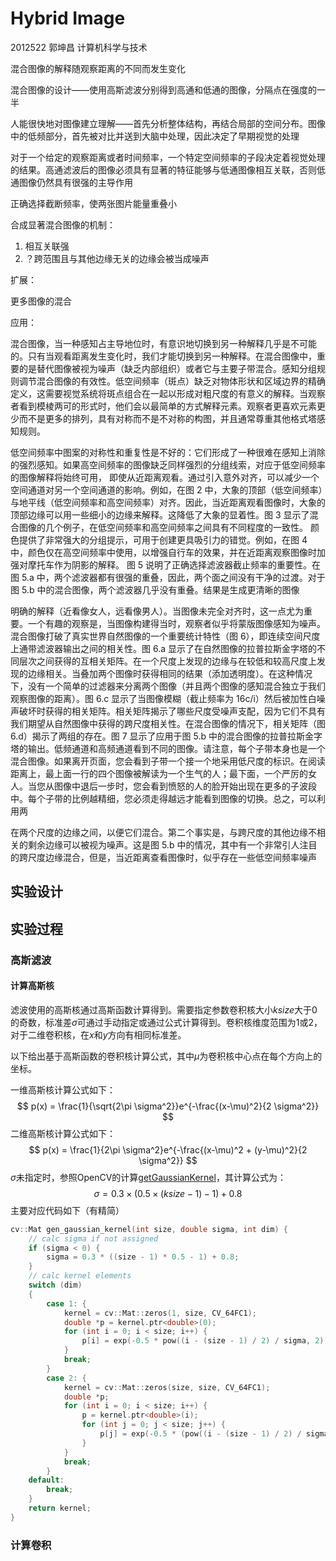 # Hybrid Image
2012522 郭坤昌 计算机科学与技术

混合图像的解释随观察距离的不同而发生变化

混合图像的设计——使用高斯滤波分别得到高通和低通的图像，分隔点在强度的一半

人能很快地对图像建立理解——首先分析整体结构，再结合局部的空间分布。图像中的低频部分，首先被对比并送到大脑中处理，因此决定了早期视觉的处理

对于一个给定的观察距离或者时间频率，一个特定空间频率的子段决定着视觉处理的结果。高通滤波后的图像必须具有显著的特征能够与低通图像相互关联，否则低通图像仍然具有很强的主导作用

正确选择截断频率，使两张图片能量重叠小

合成显著混合图像的机制：

1. 相互关联强
2. ？跨范围且与其他边缘无关的边缘会被当成噪声

扩展：

更多图像的混合

应用：

混合图像，当一种感知占主导地位时，有意识地切换到另一种解释几乎是不可能的。只有当观看距离发生变化时，我们才能切换到另一种解释。在混合图像中，重要的是替代图像被视为噪声（缺乏内部组织）或者它与主要子带混合。感知分组规则调节混合图像的有效性。低空间频率（斑点）缺乏对物体形状和区域边界的精确定义，这需要视觉系统将斑点组合在一起以形成对粗尺度的有意义的解释。当观察者看到模棱两可的形式时，他们会以最简单的方式解释元素。观察者更喜欢元素更少而不是更多的排列，具有对称而不是不对称的构图，并且通常尊重其他格式塔感知规则。

低空间频率中图案的对称性和重复性是不好的：它们形成了一种很难在感知上消除的强烈感知。如果高空间频率的图像缺乏同样强烈的分组线索，对应于低空间频率的图像解释将始终可用，
即使从近距离观看。通过引入意外对齐，可以减少一个空间通道对另一个空间通道的影响。例如，在图 2 中，大象的顶部（低空间频率）与地平线（低空间频率和高空间频率）对齐。因此，当近距离观看图像时，大象的顶部边缘可以用一些细小的边缘来解释。这降低了大象的显着性。图 3 显示了混合图像的几个例子，在低空间频率和高空间频率之间具有不同程度的一致性。
颜色提供了非常强大的分组提示，可用于创建更具吸引力的错觉。例如，在图 4 中，颜色仅在高空间频率中使用，以增强自行车的效果，并在近距离观察图像时加强对摩托车作为阴影的解释。
图 5 说明了正确选择滤波器截止频率的重要性。在图 5.a 中，两个滤波器都有很强的重叠，因此，两个面之间没有干净的过渡。对于图 5.b 中的混合图像，两个滤波器几乎没有重叠。结果是生成更清晰的图像



明确的解释（近看像女人，远看像男人）。当图像未完全对齐时，这一点尤为重要。一个有趣的观察是，当图像构建得当时，观察者似乎将蒙版图像感知为噪声。混合图像打破了真实世界自然图像的一个重要统计特性（图 6），即连续空间尺度上通带滤波器输出之间的相关性。图 6.a 显示了在自然图像的拉普拉斯金字塔的不同层次之间获得的互相关矩阵。在一个尺度上发现的边缘与在较低和较高尺度上发现的边缘相关。当叠加两个图像时获得相同的结果（添加透明度）。在这种情况下，没有一个简单的过滤器来分离两个图像（并且两个图像的感知混合独立于我们观察图像的距离）。图 6.c 显示了当图像模糊（截止频率为 16c/i）然后被加性白噪声破坏时获得的相关矩阵。相关矩阵揭示了哪些尺度受噪声支配，因为它们不具有我们期望从自然图像中获得的跨尺度相关性。在混合图像的情况下，相关矩阵（图 6.d）揭示了两组的存在。图 7 显示了应用于图 5.b 中的混合图像的拉普拉斯金字塔的输出。低频通道和高频通道看到不同的图像。请注意，每个子带本身也是一个混合图像。如果离开页面，您会看到子带一个接一个地采用低尺度的标识。在阅读距离上，最上面一行的四个图像被解读为一个生气的人；最下面，一个严厉的女人。当您从图像中退后一步时，您会看到愤怒的人的脸开始出现在更多的子波段中。每个子带的比例越精细，您必须走得越远才能看到图像的切换。总之，可以利用两

在两个尺度的边缘之间，以便它们混合。第二个事实是，与跨尺度的其他边缘不相关的剩余边缘可以被视为噪声。这是图 5.b 中的情况，其中有一个非常引人注目的跨尺度边缘混合，但是，当近距离查看图像时，似乎存在一些低空间频率噪声



## 实验设计



## 实验过程

### 高斯滤波

#### 计算高斯核

滤波使用的高斯核通过高斯函数计算得到。需要指定参数卷积核大小$ksize$大于0的奇数，标准差$\sigma$可通过手动指定或通过公式计算得到。卷积核维度范围为1或2，对于二维卷积核，在$x$和$y$方向有相同标准差。

以下给出基于高斯函数的卷积核计算公式，其中$\mu$为卷积核中心点在每个方向上的坐标。

一维高斯核计算公式如下：
$$
p(x) = \frac{1}{\sqrt{2\pi \sigma^2}}e^{-\frac{(x-\mu)^2}{2 \sigma^2}}
$$
二维高斯核计算公式如下：
$$
p(x) = \frac{1}{2\pi \sigma^2}e^{-\frac{(x-\mu)^2 + (y-\mu)^2}{2 \sigma^2}}
$$
$\sigma$未指定时，参照OpenCV的计算[getGaussianKernel](https://docs.opencv.org/4.7.0/d4/d86/group__imgproc__filter.html#gac05a120c1ae92a6060dd0db190a61afa)，其计算公式为：
$$
\sigma = 0.3 \times (0.5 \times (ksize-1) -1) + 0.8
$$
主要对应代码如下（有精简）

```c++
cv::Mat gen_gaussian_kernel(int size, double sigma, int dim) {
	// calc sigma if not assigned
    if (sigma < 0) {
        sigma = 0.3 * ((size - 1) * 0.5 - 1) + 0.8;
    }
    // calc kernel elements
    switch (dim)
    {
        case 1: {
            kernel = cv::Mat::zeros(1, size, CV_64FC1);
            double *p = kernel.ptr<double>(0);
            for (int i = 0; i < size; i++) {
                p[i] = exp(-0.5 * pow((i - (size - 1) / 2) / sigma, 2)) / (sigma * sqrt(2 * CV_PI));
            }
            break;
        }
        case 2: {
            kernel = cv::Mat::zeros(size, size, CV_64FC1);
            double *p;
            for (int i = 0; i < size; i++) {
                p = kernel.ptr<double>(i);
                for (int j = 0; j < size; j++) {
                    p[j] = exp(-0.5 * (pow((i - (size - 1) / 2) / sigma, 2) + pow((j - (size - 1) / 2) / sigma, 2))) / (2 * CV_PI * sigma * sigma);
                }
            }
            break;
        }
    default:
        break;
    }
    return kernel;
}
```

### 计算卷积



